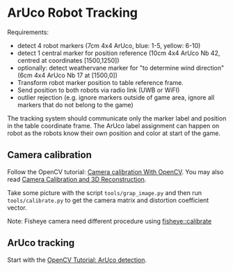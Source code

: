 # ArUco Robot Tracking


Requirements:

- detect 4 robot markers (7cm 4x4 ArUco, blue: 1-5, yellow: 6-10)
- detect 1 central marker for position reference (10cm 4x4 ArUco Nb 42, centred at coordinates [1500,1250])
- optionally: detect weathervane marker for "to determine wind direction" (6cm 4x4 ArUco Nb 17 at [1500,0])
- Transform robot marker position to table reference frame.
- Send position to both robots via radio link (UWB or WiFI)
- outlier rejection (e.g. ignore markers outside of game area, ignore all markers that do not belong to the game)

The tracking system should communicate only the marker label and position in the table coordinate frame. The ArUco label assignment can happen on robot as the robots know their own position and color at start of the game.

## Camera calibration

Follow the OpenCV tutorial: [Camera calibration With OpenCV](https://docs.opencv.org/2.4/doc/tutorials/calib3d/camera_calibration/camera_calibration.html).
You may also read [Camera Calibration and 3D Reconstruction](https://docs.opencv.org/2.4/modules/calib3d/doc/camera_calibration_and_3d_reconstruction.html).

Take some picture with the script `tools/grap_image.py` and then run `tools/calibrate.py` to get the camera matrix and distortion coefficient vector.

Note: Fisheye camera need different procedure using [fisheye::calibrate](https://docs.opencv.org/2.4/modules/calib3d/doc/camera_calibration_and_3d_reconstruction.html?highlight=calibratecamera#fisheye-calibrate)

## ArUco tracking

Start with the [OpenCV Tutorial: ArUco detection](https://docs.opencv.org/master/d5/dae/tutorial_aruco_detection.html).
